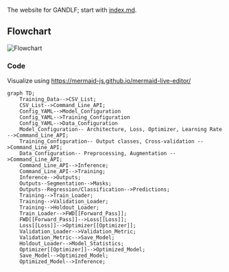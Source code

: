 The website for GANDLF; start with [index.md](./index.md).

## Flowchart

![Flowchart](https://raw.githubusercontent.com/sarthakpati/GANDLF/master/docs/images/flowchart.png?token=ACZNH6PO73ZNGZTBQDEGONS7XBIAU)


### Code 

Visualize using https://mermaid-js.github.io/mermaid-live-editor/

```mermaid
graph TD;
    Training_Data-->CSV_List;
    CSV_List-->Command_Line_API;
    Config_YAML-->Model_Configuration
    Config_YAML-->Training_Configuration
    Config_YAML-->Data_Configuration
    Model_Configuration-- Architecture, Loss, Optimizer, Learning Rate -->Command_Line_API;
    Training_Configuration-- Output classes, Cross-validation -->Command_Line_API;
    Data_Configuration-- Preprocessing, Augmentation -->Command_Line_API;
    Command_Line_API-->Inference;
    Command_Line_API-->Training;
    Inference-->Outputs;
    Outputs--Segmentation-->Masks;
    Outputs--Regression/Classification-->Predictions;
    Training-->Train_Loader;
    Training-->Validation_Loader;
    Training-->Holdout_Loader;
    Train_Loader-->FWD[[Forward_Pass]];
    FWD[[Forward_Pass]]-->Loss[[Loss]];
    Loss[[Loss]]-->Optimizer[[Optimizer]];
    Validation_Loader-->Validation_Metric;
    Validation_Metric-->Save_Model;
    Holdout_Loader-->Model_Statistics;
    Optimizer[[Optimizer]]-->Optimized_Model;
    Save_Model-->Optimized_Model;
    Optimized_Model-->Inference;
```
